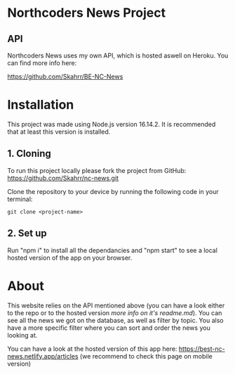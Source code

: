 # Northcoders News Project

## API

Northcoders News uses my own API, which is hosted aswell on Heroku. You can find more info here:

https://github.com/Skahrr/BE-NC-News

# Installation

This project was made using Node.js version 16.14.2. It is recommended that at least this version is installed.

## 1. Cloning

To run this project locally please fork the project from GitHub:
https://github.com/Skahrr/nc-news.git

Clone the repository to your device by running the following code in your terminal:

```
git clone <project-name>
```

## 2. Set up

Run "npm i" to install all the dependancies and "npm start" to see a local hosted version of the app on your browser.

# About

This website relies on the API mentioned above (you can have a look either to the repo or to the hosted version *more info on it's readme.md*).
You can see all the news we got on the database, as well as filter by topic. You also have a more specific filter where you can sort and order the news you looking at.

You can have a look at the hosted version of this app here:
https://best-nc-news.netlify.app/articles (we recommend to check this page on mobile version)
